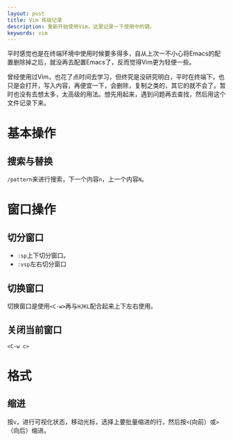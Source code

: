 ```yaml
---
layout: post
title: Vim 练级记录
description: 重新开始使用Vim，这里记录一下使用中的键。
keywords: vim
---
```

平时感觉也是在终端环境中使用时候要多得多，自从上次一不小心将Emacs的配置删除掉之后，就没再去配置Emacs了，反而觉得Vim更为轻便一些。

曾经使用过Vim，也花了点时间去学习，但终究是没研究明白，平时在终端下，也只是会打开，写入内容，再便宜一下，会删除，复制之类的，其它的就不会了。暂时也没有去想太多，太高级的用法。想先用起来，遇到问题再去查找，然后用这个文件记录下来。

# 基本操作
## 搜索与替换
`/pattern`来进行搜索，下一个内容`n`，上一个内容`N`。

# 窗口操作
## 切分窗口

- `:sp`上下切分窗口。
- `:vsp`左右切分窗口

## 切换窗口

切换窗口是使用`<C-w>`再与`HJKL`配合起来上下左右使用。

## 关闭当前窗口

`<C-w c>`

# 格式

## 缩进

按`v`，进行可视化状态，移动光标，选择上要批量缩进的行，然后按`<`(向前）或`>`（向后）缩进。


